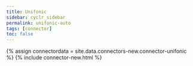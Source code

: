 ```yaml
---
title: Unifonic
sidebar: cyclr_sidebar
permalink: unifonic-auto
tags: [connector]
toc: false
---
```

{% assign connectordata = site.data.connectors-new.connector-unifonic %}
{% include connector-new.html %}	